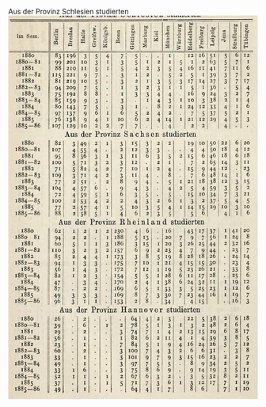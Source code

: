 Aus der Provinz Schlesien studierten
![bsb11577000_335_conf_1.00_img-0.jpeg](bsb11577000_335_conf_1.00_img-0.jpeg)